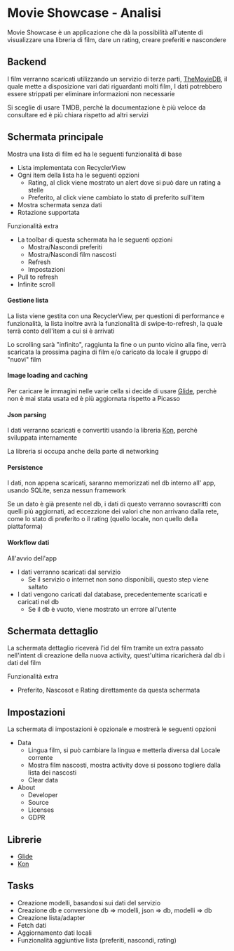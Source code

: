 # Movie Showcase - Analisi

Movie Showcase è un applicazione che dà la possibilità all'utente di visualizzare una libreria di film, dare un rating, creare preferiti e nascondere

## Backend
I film verranno scaricati utilizzando un servizio di terze parti, [TheMovieDB](https://www.themoviedb.org), il quale mette a disposizione vari dati riguardanti molti film, I dati potrebbero essere strippati per eliminare informazioni non necessarie

Si sceglie di usare TMDB, perchè la documentazione è più veloce da consultare ed è più chiara rispetto ad altri servizi

## Schermata principale

Mostra una lista di film ed ha le seguenti funzionalità di base

+ Lista implementata con RecyclerView
+ Ogni item della lista ha le seguenti opzioni
    + Rating, al click viene mostrato un alert dove si può dare un rating a stelle
    + Preferito, al click viene cambiato lo stato di preferito sull'item
+ Mostra schermata senza dati
+ Rotazione supportata

Funzionalità extra

+ La toolbar di questa schermata ha le seguenti opzioni
    + Mostra/Nascondi preferiti
    + Mostra/Nascondi film nascosti
    + Refresh
    + Impostazioni
+ Pull to refresh
+ Infinite scroll

#### Gestione lista 

La lista viene gestita con una RecyclerView, per questioni di performance e funzionalità, la lista inoltre avrà la funzionalità di swipe-to-refresh, la quale terrà conto dell'item a cui si è arrivati

Lo scrolling sarà "infinito", raggiunta la fine o un punto vicino alla fine, verrà scaricata la prossima pagina di film e/o caricato da locale il gruppo di "nuovi" film

#### Image loading and caching

Per caricare le immagini nelle varie cella si decide di usare [Glide](https://github.com/bumptech/glide), perchè non è mai stata usata ed è più aggiornata rispetto a Picasso

#### Json parsing

I dati verranno scaricati e convertiti usando la libreria [Kon](https://github.com/maxpilotto/kon), perchè sviluppata internamente

La libreria si occupa anche della parte di networking

#### Persistence

I dati, non appena scaricati, saranno memorizzati nel db interno all' app, usando SQLite, senza nessun framework

Se un dato è già presente nel db, i dati di questo verranno sovrascritti con quelli più aggiornati, ad eccezzione dei valori che non arrivano dalla rete, come lo stato di preferito o il rating (quello locale, non quello della piattaforma)

#### Workflow dati

All'avvio dell'app

+ I dati verranno scaricati dal servizio
    + Se il servizio o internet non sono disponibili, questo step viene saltato
+ I dati vengono caricati dal database, precedentemente scaricati e caricati nel db
    + Se il db è vuoto, viene mostrato un errore all'utente

## Schermata dettaglio

La schermata dettaglio riceverà l'id del film tramite un extra passato nell'intent di creazione della nuova activity, quest'ultima ricaricherà dal db i dati del film

Funzionalità extra
+ Preferito, Nascosot e Rating direttamente da questa schermata

## Impostazioni
    
La schermata di impostazioni è opzionale e mostrerà le seguenti opzioni
 
+ Data
    + Lingua film, si può cambiare la lingua e metterla diversa dal Locale corrente
    + Mostra film nascosti, mostra activity dove si possono togliere dalla lista dei nascosti
    + Clear data
+ About
    + Developer
    + Source
    + Licenses
    + GDPR

## Librerie

+ [Glide](https://github.com/bumptech/glide)
+ [Kon](https://github.com/maxpilotto/kon)

## Tasks

+ Creazione modelli, basandosi sui dati del servizio
+ Creazione db e conversione db => modelli, json => db, modelli => db
+ Creazione lista/adapter
+ Fetch dati
+ Aggiornamento dati locali
+ Funzionalità aggiuntive lista (preferiti, nascondi, rating)
